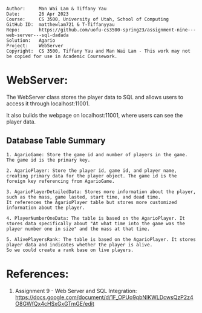 ﻿```
Author:     Man Wai Lam & Tiffany Yau
Date:       26 Apr 2023
Course:     CS 3500, University of Utah, School of Computing
GitHub ID:  matthewlam721 & T-Tiffanyyau
Repo:       https://github.com/uofu-cs3500-spring23/assignment-nine---web-server---sql-dadada
Solution:   Agario
Project:    WebServer
Copyright:  CS 3500, Tiffany Yau and Man Wai Lam - This work may not be copied for use in Academic Coursework.
```

# WebServer:

The WebServer class stores the player data to SQL and allows users to access it through localhost:11001.

It also builds the webpage on localhost:11001, where users can see the player data.

## Database Table Summary

    1. AgarioGame: Store the game id and number of players in the game. The game id is the primary key.

    2. AgarioPlayer: Store the player id, game id, and player name, creating primary data for the player object. The game id is the foreign key referencing from AgarioGame.

    3. AgarioPlayerDetailedData: Stores more information about the player, such as the mass, game lasted, start time, and dead time.
    It references the AgarioPlayer table but stores more customized information about the player.

    4. PlayerNumberOneData: The table is based on the AgarioPlayer. It stores data specifically about "At what time into the game was the player number one in size" and the mass at that time.

    5. AlivePlayersRank: The table is based on the AgarioPlayer. It stores player data and indicates whether the player is alive.
    So we could create a rank base on live players.


# References:

1. Assignment 9 - Web Server and SQL Integration: https://docs.google.com/document/d/1F_OPUo9qbNIKWLDcwsQzP2z4O8GWfQx4cHSxGxGTmGE/edit
